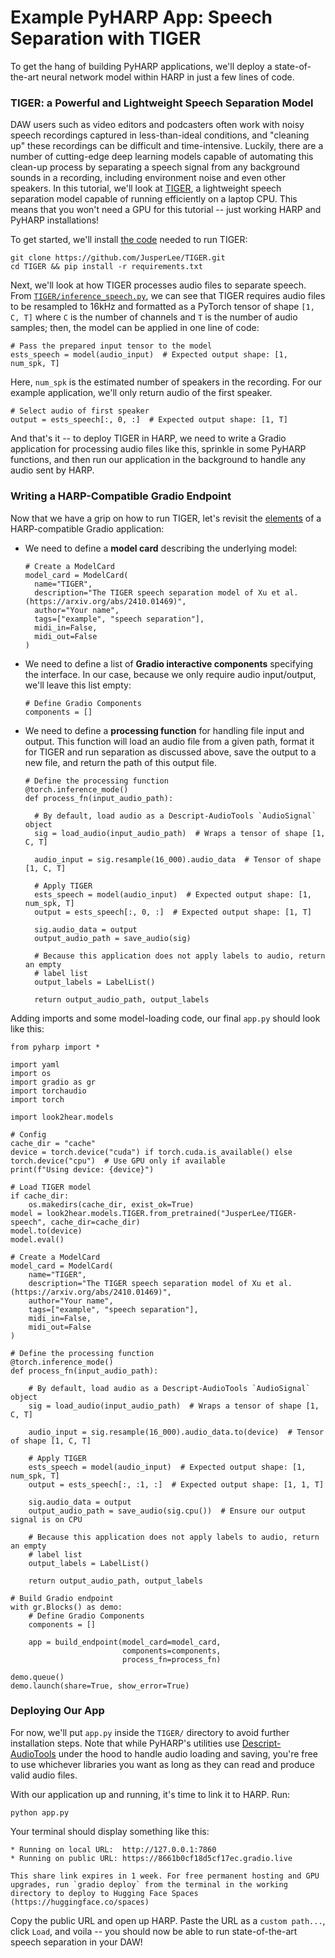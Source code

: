 # Example PyHARP App: Speech Separation with TIGER

To get the hang of building PyHARP applications, we'll deploy a state-of-the-art neural network model within HARP in just a few lines of code.

### TIGER: a Powerful and Lightweight Speech Separation Model

DAW users such as video editors and podcasters often work with noisy speech recordings captured in less-than-ideal conditions, and "cleaning up" these recordings can be difficult and time-intensive. Luckily, there are a number of cutting-edge deep learning models capable of automating this clean-up process by separating a speech signal from any background sounds in a recording, including environment noise and even other speakers. In this tutorial, we'll look at [TIGER](https://arxiv.org/abs/2410.01469), a lightweight speech separation model capable of running efficiently on a laptop CPU. This means that you won't need a GPU for this tutorial -- just working HARP and PyHARP installations!

To get started, we'll install [the code](https://github.com/JusperLee/TIGER) needed to run TIGER:

```
git clone https://github.com/JusperLee/TIGER.git
cd TIGER && pip install -r requirements.txt
```

Next, we'll look at how TIGER processes audio files to separate speech. From [`TIGER/inference_speech.py`](https://github.com/JusperLee/TIGER/blob/main/inference_speech.py), we can see that TIGER requires audio files to be resampled to 16kHz and formatted as a PyTorch tensor of shape `[1, C, T]` where `C` is the number of channels and `T` is the number of audio samples; then, the model can be applied in one line of code:


```
# Pass the prepared input tensor to the model
ests_speech = model(audio_input)  # Expected output shape: [1, num_spk, T]
```

Here, `num_spk` is the estimated number of speakers in the recording. For our example application, we'll only return audio of the first speaker.

```
# Select audio of first speaker
output = ests_speech[:, 0, :]  # Expected output shape: [1, T]
```

And that's it -- to deploy TIGER in HARP, we need to write a Gradio application for processing audio files like this, sprinkle in some PyHARP functions, and then run our application in the background to handle any audio sent by HARP.

### Writing a HARP-Compatible Gradio Endpoint


Now that we have a grip on how to run TIGER, let's revisit the [elements](/content/pyharp_docs/pyharp_app.html) of a HARP-compatible Gradio application:

* We need to define a __model card__ describing the underlying model:
  ```
  # Create a ModelCard
  model_card = ModelCard(
    name="TIGER",
    description="The TIGER speech separation model of Xu et al. (https://arxiv.org/abs/2410.01469)",
    author="Your name",
    tags=["example", "speech separation"],
    midi_in=False,
    midi_out=False
  )
  ```
* We need to define a list of __Gradio interactive components__ specifying the interface. In our case, because we only require audio input/output, we'll leave this list empty:
  ```
  # Define Gradio Components
  components = []
  ```
* We need to define a __processing function__ for handling file input and output. This function will load an audio file from a given path, format it for TIGER and run separation as discussed above, save the output to a new file, and return the path of this output file.
  ```
  # Define the processing function
  @torch.inference_mode()
  def process_fn(input_audio_path):

    # By default, load audio as a Descript-AudioTools `AudioSignal` object
    sig = load_audio(input_audio_path)  # Wraps a tensor of shape [1, C, T]

    audio_input = sig.resample(16_000).audio_data  # Tensor of shape [1, C, T]

    # Apply TIGER
    ests_speech = model(audio_input)  # Expected output shape: [1, num_spk, T]
    output = ests_speech[:, 0, :]  # Expected output shape: [1, T]

    sig.audio_data = output
    output_audio_path = save_audio(sig)

    # Because this application does not apply labels to audio, return an empty
    # label list
    output_labels = LabelList()

    return output_audio_path, output_labels
  ```

Adding imports and some model-loading code, our final `app.py` should look like this:

```
from pyharp import *

import yaml
import os
import gradio as gr
import torchaudio
import torch

import look2hear.models

# Config
cache_dir = "cache"
device = torch.device("cuda") if torch.cuda.is_available() else torch.device("cpu")  # Use GPU only if available
print(f"Using device: {device}")

# Load TIGER model
if cache_dir:
    os.makedirs(cache_dir, exist_ok=True)
model = look2hear.models.TIGER.from_pretrained("JusperLee/TIGER-speech", cache_dir=cache_dir)
model.to(device)
model.eval()

# Create a ModelCard
model_card = ModelCard(
    name="TIGER",
    description="The TIGER speech separation model of Xu et al. (https://arxiv.org/abs/2410.01469)",
    author="Your name",
    tags=["example", "speech separation"],
    midi_in=False,
    midi_out=False
)

# Define the processing function
@torch.inference_mode()
def process_fn(input_audio_path):

    # By default, load audio as a Descript-AudioTools `AudioSignal` object
    sig = load_audio(input_audio_path)  # Wraps a tensor of shape [1, C, T]
    
    audio_input = sig.resample(16_000).audio_data.to(device)  # Tensor of shape [1, C, T]
    
    # Apply TIGER
    ests_speech = model(audio_input)  # Expected output shape: [1, num_spk, T]
    output = ests_speech[:, :1, :]  # Expected output shape: [1, 1, T]
    
    sig.audio_data = output
    output_audio_path = save_audio(sig.cpu())  # Ensure our output signal is on CPU
    
    # Because this application does not apply labels to audio, return an empty
    # label list
    output_labels = LabelList()
    
    return output_audio_path, output_labels

# Build Gradio endpoint
with gr.Blocks() as demo:
    # Define Gradio Components
    components = []

    app = build_endpoint(model_card=model_card,
                         components=components,
                         process_fn=process_fn)

demo.queue()
demo.launch(share=True, show_error=True)
```

### Deploying Our App

For now, we'll put `app.py` inside the `TIGER/` directory to avoid further installation steps. Note that while PyHARP's utilities use [Descript-AudioTools](https://github.com/descriptinc/audiotools) under the hood to handle audio loading and saving, you're free to use whichever libraries you want as long as they can read and produce valid audio files.

With our application up and running, it's time to link it to HARP. Run:

```
python app.py
```

Your terminal should display something like this:

```
* Running on local URL:  http://127.0.0.1:7860
* Running on public URL: https://8661b0cf18d5cf17ec.gradio.live

This share link expires in 1 week. For free permanent hosting and GPU upgrades, run `gradio deploy` from the terminal in the working directory to deploy to Hugging Face Spaces (https://huggingface.co/spaces)
```

Copy the public URL and open up HARP. Paste the URL as a `custom path...`, click `Load`, and voila -- you should now be able to run state-of-the-art speech separation in your DAW!